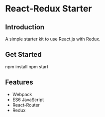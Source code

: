 # React-Redux Starter

## Introduction
A simple starter kit to use React.js with Redux.

## Get Started
  npm install
  npm start

## Features
- Webpack
- ES6 JavaScript
- React-Router
- Redux
